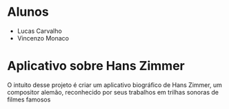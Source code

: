 # Alunos
- Lucas Carvalho
- Vincenzo Monaco

# Aplicativo sobre Hans Zimmer

O intuito desse projeto é criar um aplicativo biográfico de Hans Zimmer, um compositor alemão, reconhecido por seus trabalhos em trilhas sonoras de filmes famosos




